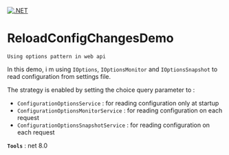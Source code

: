 [![.NET](https://github.com/aimenux/ReloadConfigChangesDemo/actions/workflows/ci.yml/badge.svg?branch=master)](https://github.com/aimenux/ReloadConfigChangesDemo/actions/workflows/ci.yml)

# ReloadConfigChangesDemo
```
Using options pattern in web api
```

In this demo, i m using `IOptions`, `IOptionsMonitor` and `IOptionsSnapshot` to read configuration from settings file.

The strategy is enabled by setting the choice query parameter to :
- `ConfigurationOptionsService` : for reading configuration only at startup
- `ConfigurationOptionsMonitorService` : for reading configuration on each request
- `ConfigurationOptionsSnapshotService` : for reading configuration on each request

**`Tools`** : net 8.0